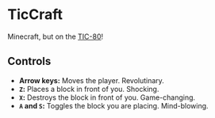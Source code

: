 # TicCraft

Minecraft, but on the [TIC-80](https://tic80.com/)!

## Controls

- **Arrow keys:** Moves the player. Revolutinary.
- **`Z`:** Places a block in front of you. Shocking.
- **`X`:**  Destroys the block in front of you. Game-changing.
- **`A` and `S`:** Toggles the block you are placing. Mind-blowing.